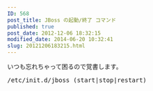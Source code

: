 ```yaml
---
ID: 568
post_title: JBoss の起動/終了 コマンド
published: true
post_date: 2012-12-06 18:32:15
modified_date: 2014-06-20 10:32:41
slug: 20121206183215.html
---
```

<p>いつも忘れちゃって困るので覚書します。</p>
<pre class="prettyprint linenums">/etc/init.d/jboss (start|stop|restart)</pre>